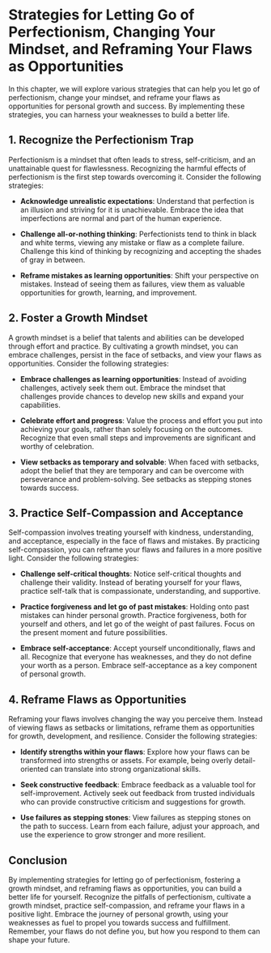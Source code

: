 Strategies for Letting Go of Perfectionism, Changing Your Mindset, and Reframing Your Flaws as Opportunities
=====================================================================================================================

In this chapter, we will explore various strategies that can help you let go of perfectionism, change your mindset, and reframe your flaws as opportunities for personal growth and success. By implementing these strategies, you can harness your weaknesses to build a better life.

**1. Recognize the Perfectionism Trap**
---------------------------------------

Perfectionism is a mindset that often leads to stress, self-criticism, and an unattainable quest for flawlessness. Recognizing the harmful effects of perfectionism is the first step towards overcoming it. Consider the following strategies:

* **Acknowledge unrealistic expectations**: Understand that perfection is an illusion and striving for it is unachievable. Embrace the idea that imperfections are normal and part of the human experience.

* **Challenge all-or-nothing thinking**: Perfectionists tend to think in black and white terms, viewing any mistake or flaw as a complete failure. Challenge this kind of thinking by recognizing and accepting the shades of gray in between.

* **Reframe mistakes as learning opportunities**: Shift your perspective on mistakes. Instead of seeing them as failures, view them as valuable opportunities for growth, learning, and improvement.

**2. Foster a Growth Mindset**
------------------------------

A growth mindset is a belief that talents and abilities can be developed through effort and practice. By cultivating a growth mindset, you can embrace challenges, persist in the face of setbacks, and view your flaws as opportunities. Consider the following strategies:

* **Embrace challenges as learning opportunities**: Instead of avoiding challenges, actively seek them out. Embrace the mindset that challenges provide chances to develop new skills and expand your capabilities.

* **Celebrate effort and progress**: Value the process and effort you put into achieving your goals, rather than solely focusing on the outcomes. Recognize that even small steps and improvements are significant and worthy of celebration.

* **View setbacks as temporary and solvable**: When faced with setbacks, adopt the belief that they are temporary and can be overcome with perseverance and problem-solving. See setbacks as stepping stones towards success.

**3. Practice Self-Compassion and Acceptance**
----------------------------------------------

Self-compassion involves treating yourself with kindness, understanding, and acceptance, especially in the face of flaws and mistakes. By practicing self-compassion, you can reframe your flaws and failures in a more positive light. Consider the following strategies:

* **Challenge self-critical thoughts**: Notice self-critical thoughts and challenge their validity. Instead of berating yourself for your flaws, practice self-talk that is compassionate, understanding, and supportive.

* **Practice forgiveness and let go of past mistakes**: Holding onto past mistakes can hinder personal growth. Practice forgiveness, both for yourself and others, and let go of the weight of past failures. Focus on the present moment and future possibilities.

* **Embrace self-acceptance**: Accept yourself unconditionally, flaws and all. Recognize that everyone has weaknesses, and they do not define your worth as a person. Embrace self-acceptance as a key component of personal growth.

**4. Reframe Flaws as Opportunities**
-------------------------------------

Reframing your flaws involves changing the way you perceive them. Instead of viewing flaws as setbacks or limitations, reframe them as opportunities for growth, development, and resilience. Consider the following strategies:

* **Identify strengths within your flaws**: Explore how your flaws can be transformed into strengths or assets. For example, being overly detail-oriented can translate into strong organizational skills.

* **Seek constructive feedback**: Embrace feedback as a valuable tool for self-improvement. Actively seek out feedback from trusted individuals who can provide constructive criticism and suggestions for growth.

* **Use failures as stepping stones**: View failures as stepping stones on the path to success. Learn from each failure, adjust your approach, and use the experience to grow stronger and more resilient.

**Conclusion**
--------------

By implementing strategies for letting go of perfectionism, fostering a growth mindset, and reframing flaws as opportunities, you can build a better life for yourself. Recognize the pitfalls of perfectionism, cultivate a growth mindset, practice self-compassion, and reframe your flaws in a positive light. Embrace the journey of personal growth, using your weaknesses as fuel to propel you towards success and fulfillment. Remember, your flaws do not define you, but how you respond to them can shape your future.
